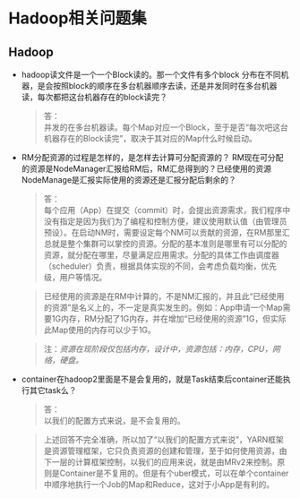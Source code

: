 # Hadoop相关问题集

## Hadoop

* hadoop读文件是一个一个Block读的。那一个文件有多个block 分布在不同机器，是会按照block的顺序在多台机器顺序去读，还是并发同时在多台机器读，每次都把这台机器存在的block读完？

    >答：  
    >并发的在多台机器读。每个Map对应一个Block，至于是否“每次吧这台机器存在的Block读完”，取决于其对应的Map什么时候启动。

* RM分配资源的过程是怎样的，是怎样去计算可分配资源的？ RM现在可分配的资源是NodeManager汇报给RM后，RM汇总得到的？已经使用的资源NodeManage是汇报实际使用的资源还是汇报分配后剩余的？

    >答：   
    >每个应用（App）在提交（commit）时，会提出资源需求，我们程序中没有指定是因为我们为了编程和控制方便，建议使用默认值（由管理员预设）。在启动NM时，需要设定每个NM可以贡献的资源，在RM那里汇总就是整个集群可以掌控的资源。分配的基本准则是哪里有可以分配的资源，就分配在哪里，尽量满足应用需求。分配的具体工作由调度器（scheduler）负责，根据具体实现的不同，会考虑负载均衡，优先级，用户等情况。
      
    >已经使用的资源是在RM中计算的，不是NM汇报的，并且此“已经使用的资源”是名义上的，不一定是真实发生的。例如：App申请一个Map需要1G内存，RM分配了1G内存，并在增加“已经使用的资源”1G，但实际此Map使用的内存可以少于1G。  
    
    >注：*资源在现阶段仅包括内存，设计中，资源包括：内存，CPU，网络，硬盘。*

* container在hadoop2里面是不是会复用的，就是Task结束后container还能执行其它task么？
    >答：  
    >以我们的配置方式来说，是不会复用的。

    >上述回答不完全准确，所以加了“以我们的配置方式来说”，YARN框架是资源管理框架，它只负责资源的创建和管理，至于如何使用资源，由下一层的计算框架控制，以我们的应用来说，就是由MRv2来控制。原则是Container是不复用的。但是有个uber模式，可以在单个container中顺序地执行一个Job的Map和Reduce，这对于小App是有利的。
